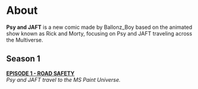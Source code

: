 # About

**Psy and JAFT** is a new comic made by Ballonz_Boy based on the animated show known as Rick and Morty, focusing on Psy and JAFT traveling across the Multiverse.

## Season 1

[**EPISODE 1 - ROAD SAFETY**](https://www.dropbox.com/sh/uq2dum3azbkjh9z/AABFnK09q-yuu8QEw-aSStKXa?dl=0)                  
*Psy and JAFT travel to the MS Paint Universe.*